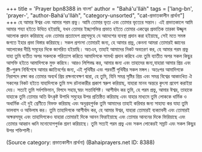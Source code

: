 +++
title = 'Prayer bpn8388 in বাংলা'
author = "Bahá'u'lláh"
tags = ['lang-bn', 'prayer-', "author-Bahá'u'lláh", "category-unsorted", "cat-প্রভাতকালীন প্রার্থনা"]
+++
হে আমার ঈশ্বর এবং আমার পরম প্রভু। আমি তোমার ভৃত্য এবং তোমার ভৃত্যের সন্তান। এই প্রভাতকালে আমি আমার শয্যা হইতে উত্থিত  হইয়াছি, যখন তোমার ইচ্ছাশক্তির প্রভাত হইতে তোমার একত্বের প্রভাতিক তারকা উজ্জ্বল আলোক প্রদান করিয়াছে এবং তোমার প্রত্যাদেশ গ্রন্থসমুহে যে আদেশের ব্যবস্থা প্রদান করা হইয়াছে, সেই মতে সমস্ত জগতে ইহার প্রভা বিস্তার করিয়াছে। 
সকল প্রশংসা তোমারই জন্য, হে আমার প্রভু, কেননা আমরা তোমারই জ্ঞানের আলোকের দীপ্তি সমূহের দিকে জাগরিত হইয়াছি। অতএব, তাহাই আমাদের নিকট অবতরণ কর, হে আমার পরম প্রভু যাহা তুমি ব্যতীত অপর সকলকে পরিত্যাগ করিতে আমাদিগকে সামর্থ্য প্রদান করিবে এবং তুমি ব্যাতীত অপর সকল কিছুর আসক্তি হইতে আমাদিগকে মুক্ত করিবে। আরও লিপিবদ্ধ কর, আমার জন্য এবং তাহাদের জন্য,যাহারা আমার প্রিয় এবং স্ত্রী-পুরুষ নির্বিশেষে আমার জ্ঞাতিবর্গের জন্য, এই পৃথিবীর এবং পরবর্তী পৃথিবীর সকল মঙ্গল। অতঃপর আমাদিগকে নিরাপদে রক্ষা কর তোমার অব্যর্থ প্রিয় রক্ষনাবেক্ষণ দ্বারা, হে তুমি, যিনি সমগ্র সৃষ্টির প্রিয় এবং সমগ্র বিশ্বের আকাংখিত ঐ সকলের নিকট হইতে যাহাদিগকে তুমি মন্দ রটনাকারীর প্রকাশ স্বরুপ করিয়াছ, যাহারা মানব   অন্তরে কুৎসা প্রবেশ করাইয়া দেয়। সত্যই তুমি সর্বশক্তিমান, বিপদে সহায়,স্বয়ং সত্তাবিশিষ্ট।
আশীর্বাদ কর তুমি, হে পরম প্রভু, আমার ঈশ্বর, তাহাকে যাহাকে তুমি তোমার অতি উৎকৃষ্ট উপাধি সমুহের উপর প্রতিষ্ঠিত করিয়াছ এবং যাহার মাধ্যমে তুমি লোককে ধার্মিক ও অধার্মিক এই দুই শ্রেণীতে বিভক্ত করিয়াছ এবং অনুগ্রহপুর্বক তুমি আমাদের তাহাই করিবার জন্য সাহায্য কর  যাহা তুমি ভালবাস ও অভিলাষ কর। তুমি তাহাদিগকে আশীর্বাদ কর, হে আমার ঈশ্বর, যাহারা তোমারই ব্যক্যাবলী এবং তোমারই অক্ষরসমূহ এবং তাহাদিগকেও যাহারা তোমারই দিকে আনন ফিরাইয়াছে এবং তোমার আননের দিকে ফিরিয়াছে এবং তোমার আহ্বান ধ্বনি মনোযোগপুর্বক শ্রবণ করিয়াছে। তুমি সত্যই পরম প্রভু এবং সকল লোকেরই সম্রাট এবং সকল কিছুর উপর শক্তিশালী।

(Source category: প্রভাতকালীন প্রার্থনা)
(Bahaiprayers.net ID: 8388)
